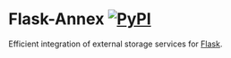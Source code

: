 # Flask-Annex [![PyPI][pypi-badge]][pypi]
Efficient integration of external storage services for
[Flask](http://flask.pocoo.org/).

[pypi-badge]: https://img.shields.io/pypi/v/Flask-Annex.svg
[pypi]: https://pypi.python.org/pypi/Flask-Annex
